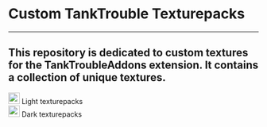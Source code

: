 # Custom TankTrouble Texturepacks
---
This repository is dedicated to custom textures for the TankTroubleAddons extension. It contains a collection of unique textures.
---
<div><img src="https://raw.githubusercontent.com/kamarov-therussiantank/custom-tanktrouble-texturepacks/refs/heads/main/tex-buttons/classic-light.png?token=GHSAT0AAAAAACZRXB7CMCJ7DMOVMZEKWWVYZ2GP6VA" style="width: 23px"> Light texturepacks<div/>
<div></div><img src="https://raw.githubusercontent.com/kamarov-therussiantank/custom-tanktrouble-texturepacks/refs/heads/main/tex-buttons/classic-dark.png?token=GHSAT0AAAAAACZRXB7DQ2JDKYNLQAMAW7X4Z2GQDAQ" style="width: 23px"> Dark texturepacks<div/>

